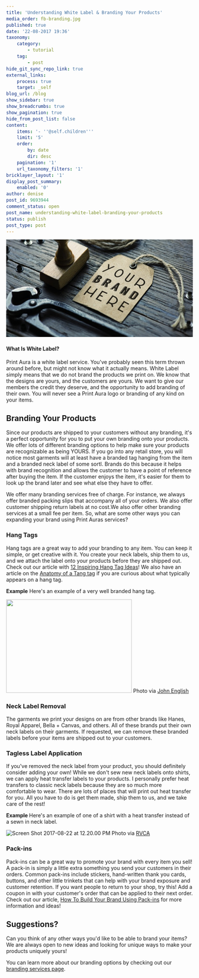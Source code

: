 ```yaml
---
title: 'Understanding White Label & Branding Your Products'
media_order: fb-branding.jpg
published: true
date: '22-08-2017 19:36'
taxonomy:
    category:
        - tutorial
    tag:
        - post
hide_git_sync_repo_link: true
external_links:
    process: true
    target: _self
blog_url: /blog
show_sidebar: true
show_breadcrumbs: true
show_pagination: true
hide_from_post_list: false
content:
    items: '- ''@self.children'''
    limit: '5'
    order:
        by: date
        dir: desc
    pagination: '1'
    url_taxonomy_filters: '1'
bricklayer_layout: '1'
display_post_summary:
    enabled: '0'
author: denise
post_id: 9693944
comment_status: open
post_name: understanding-white-label-branding-your-products
status: publish
post_type: post
---
```


[![](fb-branding.jpg)](/blog/tutorials/understanding-white-label-branding-your-products)
#### What Is White Label?
Print Aura is a white label service. You've probably seen this term thrown around before, but might not know what it actually means. White Label simply means that we do not brand the products we print on. We know that the designs are yours, and the customers are yours. We want to give our members the credit they deserve, and the opportunity to add branding of their own. You will never see a Print Aura logo or branding of any kind on your items.

<h2>Branding Your Products</h2>
Since our products are shipped to your customers without any branding, it's a perfect opportunity for you to put your own branding onto your products. We offer lots of different branding options to help make sure your products are recognizable as being YOURS. If you go into any retail store, you will notice most garments will at least have a branded tag hanging from the item and a branded neck label of some sortl. Brands do this because it helps with brand recognition and allows the customer to have a point of reference after buying the item. If the customer enjoys the item, it's easier for them to look up the brand later and see what else they have to offer.

We offer many branding services free of charge. For instance, we always offer branded packing slips that accompany all of your orders. We also offer customer shipping return labels at no cost.We also offer other branding services at a small fee per item. So, what are some other ways you can expanding your brand using Print Auras services?

<h3>Hang Tags</h3>
Hang tags are a great way to add your branding to any item. You can keep it simple, or get creative with it. You create your neck labels, ship them to us, and we attach the label onto your products before they are shipped out. Check out our article with <a href="https://printaura.com/12-inspiring-hang-tag-designs/" target="_blank">12 Inspiring Hang Tag Ideas</a>! We also have an article on the <a href="https://printaura.com/anatomy-of-an-awesome-hang-tag" target="_blank">Anatomy of a Tang tag</a> if you are curious about what typically appears on a hang tag.

<strong>Example</strong>
Here's an example of a very well branded hang tag.

<img src="https://printaura.com/wp-content/uploads/2015/12/Voila_Capture-2015-12-29_11-04-09_AM.png" alt="" width="339" height="252" />
Photo via <a href="https://www.behance.net/gallery/21327309/Broken-Rabbit-Apparel-Branding" target="_blank">John English</a>

<h3>Neck Label Removal</h3>
The garments we print your designs on are from other brands like Hanes, Royal Apparel, Bella + Canvas, and others. All of these brands put their own neck labels on their garments. If requested, we can remove these branded labels before your items are shipped out to your customers.

<h3>Tagless Label Application</h3>
If you've removed the neck label from your product, you should definitely consider adding your own! While we don't sew new neck labels onto shirts, we can apply heat transfer labels to your products. I personally prefer heat transfers to classic neck labels because they are so much more comfortable to wear. There are lots of places that will print out heat transfer for you. All you have to do is get them made, ship them to us, and we take care of the rest!

<strong>Example </strong>
Here's an example of one of a shirt with a heat transfer instead of a sewn in neck label.

<img class="alignnone  wp-image-9705260" src="https://printaura.com/wp-content/uploads/2017/08/Screen-Shot-2017-08-22-at-12.20.00-PM.png" alt="Screen Shot 2017-08-22 at 12.20.00 PM" width="559" height="413" />
Photo via <a href="https://www.rvca.com/" target="_blank">RVCA</a>

<h3>Pack-ins</h3>
Pack-ins can be a great way to promote your brand with every item you sell! A pack-in is simply a little extra something you send your customers in their orders. Common pack-ins include stickers, hand-written thank you cards, buttons, and other little trinkets that can help with your brand exposure and customer retention. If you want people to return to your shop, try this! Add a coupon in with your customer's order that can be applied to their next order.  
Check out our article, <a href="https://printaura.com/how-to-build-your-brand-using-pack-ins/" target="_blank">How To Build Your Brand Using Pack-ins</a> for more information and ideas!
<h2>Suggestions?</h2>
Can you think of any other ways you'd like to be able to brand your items? We are always open to new ideas and looking for unique ways to make your products uniquely yours!

You can learn more about our branding options by checking out our <a href="https://printaura.com/branding" target="_blank">branding services page</a>.